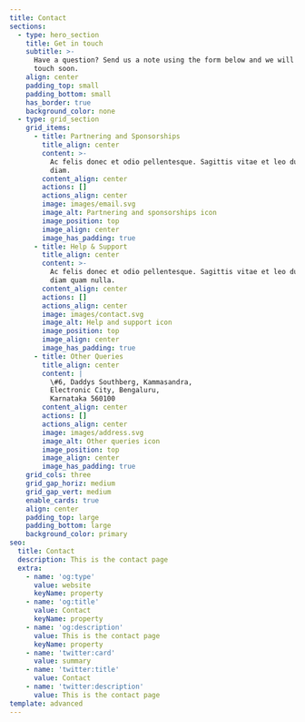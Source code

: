 ```yaml
---
title: Contact
sections:
  - type: hero_section
    title: Get in touch
    subtitle: >-
      Have a question? Send us a note using the form below and we will be in
      touch soon.
    align: center
    padding_top: small
    padding_bottom: small
    has_border: true
    background_color: none
  - type: grid_section
    grid_items:
      - title: Partnering and Sponsorships
        title_align: center
        content: >-
          Ac felis donec et odio pellentesque. Sagittis vitae et leo duis ut
          diam.
        content_align: center
        actions: []
        actions_align: center
        image: images/email.svg
        image_alt: Partnering and sponsorships icon
        image_position: top
        image_align: center
        image_has_padding: true
      - title: Help & Support
        title_align: center
        content: >-
          Ac felis donec et odio pellentesque. Sagittis vitae et leo duis ut
          diam quam nulla.
        content_align: center
        actions: []
        actions_align: center
        image: images/contact.svg
        image_alt: Help and support icon
        image_position: top
        image_align: center
        image_has_padding: true
      - title: Other Queries
        title_align: center
        content: |
          \#6, Daddys Southberg, Kammasandra,
          Electronic City, Bengaluru,
          Karnataka 560100
        content_align: center
        actions: []
        actions_align: center
        image: images/address.svg
        image_alt: Other queries icon
        image_position: top
        image_align: center
        image_has_padding: true
    grid_cols: three
    grid_gap_horiz: medium
    grid_gap_vert: medium
    enable_cards: true
    align: center
    padding_top: large
    padding_bottom: large
    background_color: primary
seo:
  title: Contact
  description: This is the contact page
  extra:
    - name: 'og:type'
      value: website
      keyName: property
    - name: 'og:title'
      value: Contact
      keyName: property
    - name: 'og:description'
      value: This is the contact page
      keyName: property
    - name: 'twitter:card'
      value: summary
    - name: 'twitter:title'
      value: Contact
    - name: 'twitter:description'
      value: This is the contact page
template: advanced
---
```

